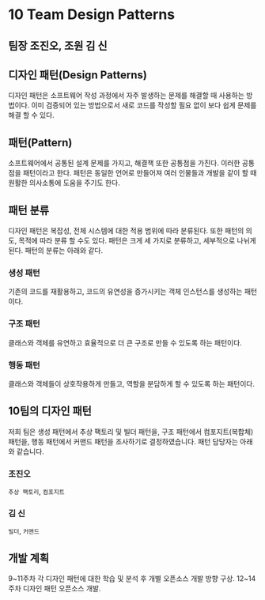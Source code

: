 # 10 Team Design Patterns
## 팀장 조진오, 조원 김 신

## 디자인 패턴(Design Patterns)
디자인 패턴은 소프트웨어 작성 과정에서 자주 발생하는 문제를 해결할 때 사용하는 방법이다. 
이미 검증되어 있는 방법으로서 새로 코드를 작성할 필요 없이 보다 쉽게 문제를 해결 할 수 있다.

## 패턴(Pattern)
소프트웨어에서 공통된 설계 문제를 가지고, 해결책 또한 공통점을 가진다. 이러한 공통점을 패턴이라고 한다.
패턴은 동일한 언어로 만들어져 여러 인물들과 개발을 같이 할 때 원활한 의사소통에 도움을 주기도 한다.

## 패턴 분류
디자인 패턴은 복잡성, 전체 시스템에 대한 적용 범위에 따라 분류된다. 또한 패턴의 의도, 목적에 따라 분류 할 수도 있다. 패턴은 크게 세 가지로 분류하고, 세부적으로 나뉘게 된다.
패턴의 분류는 아래와 같다.
### 생성 패턴
기존의 코드를 재활용하고, 코드의 유연성을 증가시키는 객체 인스턴스를 생성하는 패턴이다.
### 구조 패턴
클래스와 객체를 유연하고 효율적으로 더 큰 구조로 만들 수 있도록 하는 패턴이다.
### 행동 패턴
클래스와 객체들이 상호작용하게 만들고, 역할을 분담하게 할 수 있도록 하는 패턴이다.

## 10팀의 디자인 패턴
저희 팀은 생성 패턴에서 추상 팩토리 및 빌더 패턴을, 구조 패턴에서 컴포지트(복합체) 패턴을, 행동 패턴에서 커맨드 패턴을 조사하기로 결정하였습니다. 
패턴 담당자는 아래와 같습니다.
### 조진오
```추상 팩토리```, ```컴포지트```
### 김 신
```빌더```, ```커맨드```

## 개발 계획
9~11주차 각 디자인 패턴에 대한 학습 및 분석 후 개별 오픈소스 개발 방향 구상.
12~14주차 디자인 패턴 오픈소스 개발.
